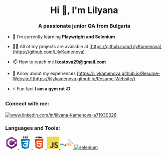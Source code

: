 <h1 align="center">Hi 👋, I'm Lilyana</h1>
<h3 align="center">A passionate junior QA from Bulgaria</h3>

- 🌱 I’m currently learning **Playwright and Selenium**

- 👨‍💻 All of my projects are available at [https://github.com/LilyKamenova](https://github.com/LilyKamenova)

- 📫 How to reach me **lkostova29@gmail.com**

- 📄 Know about my experiences [https://lilykamenova.github.io/Resume-Website/](https://lilykamenova.github.io/Resume-Website/)

- ⚡ Fun fact **I am a gym rat :D**

<h3 align="left">Connect with me:</h3>
<p align="left">
<a href="https://linkedin.com/in/www.linkedin.com/in/lilyana-kamenova-a71930328" target="blank"><img align="center" src="https://raw.githubusercontent.com/rahuldkjain/github-profile-readme-generator/master/src/images/icons/Social/linked-in-alt.svg" alt="www.linkedin.com/in/lilyana-kamenova-a71930328" height="30" width="40" /></a>
</p>

<h3 align="left">Languages and Tools:</h3>
<p align="left"> <a href="https://www.w3schools.com/cs/" target="_blank" rel="noreferrer"> <img src="https://raw.githubusercontent.com/devicons/devicon/master/icons/csharp/csharp-original.svg" alt="csharp" width="40" height="40"/> </a> <a href="https://www.w3schools.com/css/" target="_blank" rel="noreferrer"> <img src="https://raw.githubusercontent.com/devicons/devicon/master/icons/css3/css3-original-wordmark.svg" alt="css3" width="40" height="40"/> </a> <a href="https://www.w3.org/html/" target="_blank" rel="noreferrer"> <img src="https://raw.githubusercontent.com/devicons/devicon/master/icons/html5/html5-original-wordmark.svg" alt="html5" width="40" height="40"/> </a> <a href="https://developer.mozilla.org/en-US/docs/Web/JavaScript" target="_blank" rel="noreferrer"> <img src="https://raw.githubusercontent.com/devicons/devicon/master/icons/javascript/javascript-original.svg" alt="javascript" width="40" height="40"/> </a> <a href="https://www.mysql.com/" target="_blank" rel="noreferrer"> <img src="https://raw.githubusercontent.com/devicons/devicon/master/icons/mysql/mysql-original-wordmark.svg" alt="mysql" width="40" height="40"/> </a> <a href="https://www.selenium.dev" target="_blank" rel="noreferrer"> <img src="https://raw.githubusercontent.com/detain/svg-logos/780f25886640cef088af994181646db2f6b1a3f8/svg/selenium-logo.svg" alt="selenium" width="40" height="40"/> </a> </p>

<!---
LilyKamenova/LilyKamenova is a ✨ special ✨ repository because its `README.md` (this file) appears on your GitHub profile.
You can click the Preview link to take a look at your changes.
--->
